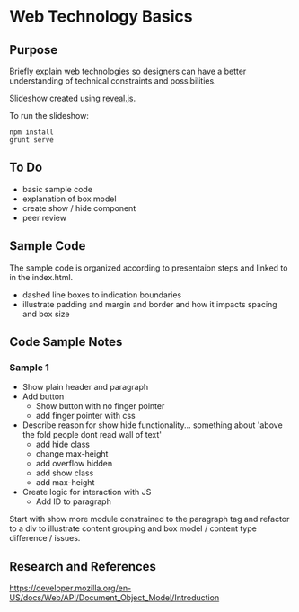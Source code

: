 # Web Technology Basics

## Purpose

Briefly explain web technologies so designers can have a better understanding of technical constraints and possibilities.

Slideshow created using [reveal.js](https://github.com/hakimel/reveal.js/).

To run the slideshow:

```
npm install
grunt serve
```

## To Do

- basic sample code
- explanation of box model
- create show / hide component
- peer review

## Sample Code

The sample code is organized according to presentaion steps and linked to in the index.html.

- dashed line boxes to indication boundaries
- illustrate padding and margin and border and how it impacts spacing and box size

## Code Sample Notes

### Sample 1

- Show plain header and paragraph
- Add button
  - Show button with no finger pointer
  - add finger pointer with css
- Describe reason for show hide functionality... something about 'above the fold people dont read wall of text'
  - add hide class
  - change max-height
  - add overflow hidden
  - add show class
  - add max-height
- Create logic for interaction with JS
  - Add ID to paragraph




Start with show more module constrained to the paragraph tag and refactor to a div to illustrate content grouping and box model / content type difference / issues.

## Research and References

https://developer.mozilla.org/en-US/docs/Web/API/Document_Object_Model/Introduction



